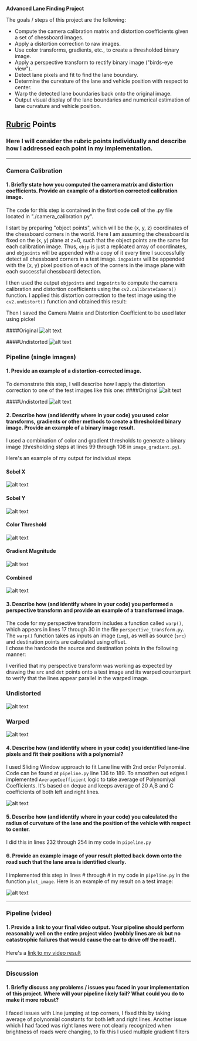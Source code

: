
**Advanced Lane Finding Project**

The goals / steps of this project are the following:

* Compute the camera calibration matrix and distortion coefficients given a set of chessboard images.
* Apply a distortion correction to raw images.
* Use color transforms, gradients, etc., to create a thresholded binary image.
* Apply a perspective transform to rectify binary image ("birds-eye view").
* Detect lane pixels and fit to find the lane boundary.
* Determine the curvature of the lane and vehicle position with respect to center.
* Warp the detected lane boundaries back onto the original image.
* Output visual display of the lane boundaries and numerical estimation of lane curvature and vehicle position.

[//]: # (Image References)

[image1]: ./camera_cal/calibration1.jpg "Original"
[image2]: ./output_images/undist_calibration1.jpg "Undistorted"
[image3]: ./test_images/test5.jpg "Road Original"
[image4]: ./output_images/undist_test5.jpg "Road Transformed"
[image5]: ./output_images/test5_sobel_x.jpg "Sobel X"
[image6]: ./output_images/test5_sobel_y.jpg "Sobel Y"
[image7]: ./output_images/test5_color_thresholds.jpg "Color Threshold"
[image8]: ./output_images/test5_gradient_magnitude.jpg "Gradient Magnitude"
[image9]: ./output_images/test5_combined_thresholds.jpg "Color Threshold"
[image10]: ./output_images/straight_lines1_undistort.jpg "Undistorted"  
[image11]: ./output_images/straight_lines1_warped.jpg "Warped"
[image12]: ./output_images/test5_final.jpg "Lane Lines"

[video11]: ./project_video_output.mp4 "Video"

## [Rubric](https://review.udacity.com/#!/rubrics/571/view) Points

### Here I will consider the rubric points individually and describe how I addressed each point in my implementation.  

---


### Camera Calibration

#### 1. Briefly state how you computed the camera matrix and distortion coefficients. Provide an example of a distortion corrected calibration image.

The code for this step is contained in the first code cell of the .py file located in "./camera_calibration.py".  

I start by preparing "object points", which will be the (x, y, z) coordinates of the chessboard corners in the world. Here I am assuming the chessboard is fixed on the (x, y) plane at z=0, such that the object points are the same for each calibration image.  Thus, `objp` is just a replicated array of coordinates, and `objpoints` will be appended with a copy of it every time I successfully detect all chessboard corners in a test image.  `imgpoints` will be appended with the (x, y) pixel position of each of the corners in the image plane with each successful chessboard detection.  

I then used the output `objpoints` and `imgpoints` to compute the camera calibration and distortion coefficients using the `cv2.calibrateCamera()` function.  I applied this distortion correction to the test image using the `cv2.undistort()` function and obtained this result:

Then I saved the Camera Matrix and Distortion Coefficient to be used later using pickel

####Original
![alt text][image1]


####Undistorted
![alt text][image2]

### Pipeline (single images)

#### 1. Provide an example of a distortion-corrected image.

To demonstrate this step, I will describe how I apply the distortion correction to one of the test images like this one:
####Original
![alt text][image3]

####Undistorted
![alt text][image4]

#### 2. Describe how (and identify where in your code) you used color transforms, gradients or other methods to create a thresholded binary image.  Provide an example of a binary image result.

I used a combination of color and gradient thresholds to generate a binary image (thresholding steps at lines 99 through 108 in `image_gradient.py`).  

Here's an example of my output for individual steps 

#### Sobel X
![alt text][image5]

#### Sobel Y
![alt text][image6]


#### Color Threshold
![alt text][image7]

#### Gradient Magnitude
![alt text][image8]

#### Combined
![alt text][image9]


#### 3. Describe how (and identify where in your code) you performed a perspective transform and provide an example of a transformed image.

The code for my perspective transform includes a function called `warp()`, which appears in lines 17 through 30 in the file `perspective_transform.py`.  
The `warp()` function takes as inputs an image (`img`), as well as source (`src`) and destination points are calculated using offset.  
I chose the hardcode the source and destination points in the following manner:

I verified that my perspective transform was working as expected by drawing the `src` and `dst` points onto a test image and its warped counterpart to verify that the lines appear parallel in the warped image.

### Undistorted
![alt text][image10]
### Warped
![alt text][image11]

#### 4. Describe how (and identify where in your code) you identified lane-line pixels and fit their positions with a polynomial?

I used Sliding Window approach to fit Lane line with 2nd order Polynomial. Code can be found at `pipeline.py` line 136 to 189.
To smoothen out edges I implemented `AverageCoefficient` logic to take average of Polynomiyal Coefficients. It's based on deque and keeps average of 20 A,B and C coefficients of
both left and right lines.

![alt text][image12]

#### 5. Describe how (and identify where in your code) you calculated the radius of curvature of the lane and the position of the vehicle with respect to center.

I did this in lines 232 through 254 in my code in `pipeline.py`

#### 6. Provide an example image of your result plotted back down onto the road such that the lane area is identified clearly.

I implemented this step in lines # through # in my code in `pipeline.py` in the function `plot_image`.  Here is an example of my result on a test image:

![alt text][image12]

---

### Pipeline (video)

#### 1. Provide a link to your final video output.  Your pipeline should perform reasonably well on the entire project video (wobbly lines are ok but no catastrophic failures that would cause the car to drive off the road!).

Here's a [link to my video result](./project_video_output.mp4)

---

### Discussion

#### 1. Briefly discuss any problems / issues you faced in your implementation of this project.  Where will your pipeline likely fail?  What could you do to make it more robust?

I faced issues with Line jumping at top corners, I fixed this by taking average of polynomial constants for both left and right lines. 
Another issue which I had faced was right lanes were not clearly recognized when brightness of roads were changing, to fix this I used multiple gradient filters  